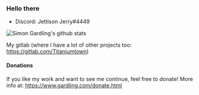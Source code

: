 ### Hello there

- Discord: Jettison Jerry#4449

![Simon Gardling's github stats](https://github-readme-stats.vercel.app/api?username=Titaniumtown&show_icons=true&theme=gruvbox)

My gitlab (where I have a lot of other projects too: https://gitlab.com/Titaniumtown)

#### Donations
If you like my work and want to see me continue, feel free to donate!
More info at: https://www.gardling.com/donate.html

